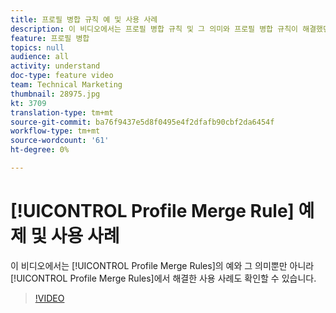 ```yaml
---
title: 프로필 병합 규칙 예 및 사용 사례
description: 이 비디오에서는 프로필 병합 규칙 및 그 의미와 프로필 병합 규칙이 해결했던 사용 사례를 볼 수 있습니다.
feature: 프로필 병합
topics: null
audience: all
activity: understand
doc-type: feature video
team: Technical Marketing
thumbnail: 28975.jpg
kt: 3709
translation-type: tm+mt
source-git-commit: ba76f9437e5d8f0495e4f2dfafb90cbf2da6454f
workflow-type: tm+mt
source-wordcount: '61'
ht-degree: 0%

---
```



# [!UICONTROL Profile Merge Rule] 예제 및 사용 사례

이 비디오에서는 [!UICONTROL Profile Merge Rules]의 예와 그 의미뿐만 아니라 [!UICONTROL Profile Merge Rules]에서 해결한 사용 사례도 확인할 수 있습니다.

>[!VIDEO](https://video.tv.adobe.com/v/28975/?quality=12)
